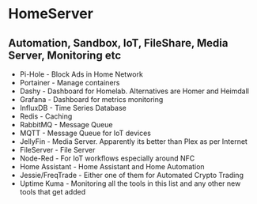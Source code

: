 # HomeServer

## Automation, Sandbox, IoT, FileShare, Media Server, Monitoring etc


- Pi-Hole - Block Ads in Home Network
- Portainer - Manage containers 
- Dashy - Dashboard for Homelab. Alternatives are Homer and Heimdall
- Grafana - Dashboard for metrics monitoring
- InfluxDB - Time Series Database
- Redis - Caching
- RabbitMQ - Message Queue
- MQTT - Message Queue for IoT devices
- JellyFin - Media Server. Apparently its better than Plex as per Internet
- FileServer - File Server
- Node-Red - For IoT workflows especially around NFC
- Home Assistant - Home Assistant and Home Automation
- Jessie/FreqTrade - Either one of them for Automated Crypto Trading
- Uptime Kuma - Monitoring all the tools in this list and any other new tools that get added
